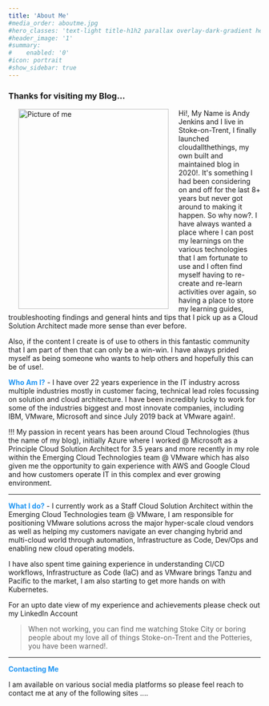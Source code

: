 ```yaml
---
title: 'About Me'
#media_order: aboutme.jpg
#hero_classes: 'text-light title-h1h2 parallax overlay-dark-gradient hero-large'
#header_image: '1'
#summary:
#    enabled: '0'
#icon: portrait
#show_sidebar: true
---
```


### Thanks for visiting my Blog...

<img style="float: left;" src="/user/pages/02.about-me/MeStokeTop3.png" alt="Picture of me" width="300" height="400" hspace="20">


Hi!, My Name is Andy Jenkins and I live in Stoke-on-Trent, I finally launched cloudallthethings, my own built and maintained blog in 2020!.  It's something I had been considering on and off for the last 8+ years but never got around to making it happen.  So why now?.  I have always wanted a place where I can post my learnings on the various technologies that I am fortunate to use and I often find myself having to re-create and re-learn activities over again, so having a place to store my learning guides, troubleshooting findings and general hints and tips that I pick up as a Cloud Solution Architect made more sense than ever before.

Also, if the content I create is of use to others in this fantastic community that I am part of then that can only be a win-win.  I have always prided myself as being someone who wants to help others and hopefully this can be of use!.

<span style="color:#2196F3"> **Who Am I?** </span> - I have over 22 years experience in the IT industry across multiple industries mostly in customer facing, technical lead roles focussing on solution and cloud architecture. I have been incredibly lucky to work for some of the industries biggest and most innovate companies, including IBM, VMware, Microsoft and since July 2019 back at VMware again!.

!!! My passion in recent years has been around Cloud Technologies (thus the name of my blog), initially Azure where I worked @ Microsoft as a Principle Cloud Solution Architect for 3.5 years and more recently in my role within the Emerging Cloud Technologies team @ VMware which has also given me the opportunity to gain experience with AWS and Google Cloud and how customers operate IT in this complex and ever growing environment.

___

<span style="color:#2196F3"> **What I do?** </span> - I currently work as a Staff Cloud Solution Architect within the Emerging Cloud Technologies team @ VMware, I am responsible for positioning VMware solutions across the major hyper-scale cloud vendors as well as helping my customers navigate an ever changing hybrid and multi-cloud world through automation, Infrastructure as Code, Dev/Ops and enabling new cloud operating models.

I have also spent time gaining experience in understanding CI/CD workflows, Infrastructure as Code (IaC) and as VMware brings Tanzu and Pacific to the market, I am also starting to get more hands on with Kubernetes.

For an upto date view of my experience and achievements please check out my LinkedIn Account <a href ="https://www.linkedin.com/in/stonestokie/" target="_blank" title="My Linkedin Account"><i class="fab fa-linkedin" style='font-size:16px; color:#2196F3'></i></a>


> When not working, you can find me watching Stoke City or boring people about my love all of things Stoke-on-Trent and the Potteries, you have been warned!.

___

<span style="color:#2196F3"> **Contacting Me** </span> 

I am available on various social media platforms so please feel reach to contact me at any of the following sites ....

<a href ="https://www.github.com/andyjenkins1" target="_blank" title="My Github Account"><i class="fab fa-github" style='font-size:20px; color:#2196F3'></i></a>
<a href ="https://www.twitter.com/stonestokie" target="_blank" title="My Twitter Account"><i class="fab fa-twitter" style='font-size:20px; color:#2196F3'></i></a>
<a href ="https://www.instagram.com/andyjenkstone" target="_blank" title="My Instagram Account"><i class="fab fa-instagram" style='font-size:20px; color:#2196F3'></i></a>
<a href ="https://www.linkedin.com/in/stonestokie/" target="_blank" title="My Linkedin Account"><i class="fab fa-linkedin" style='font-size:20px; color:#2196F3'></i></a>